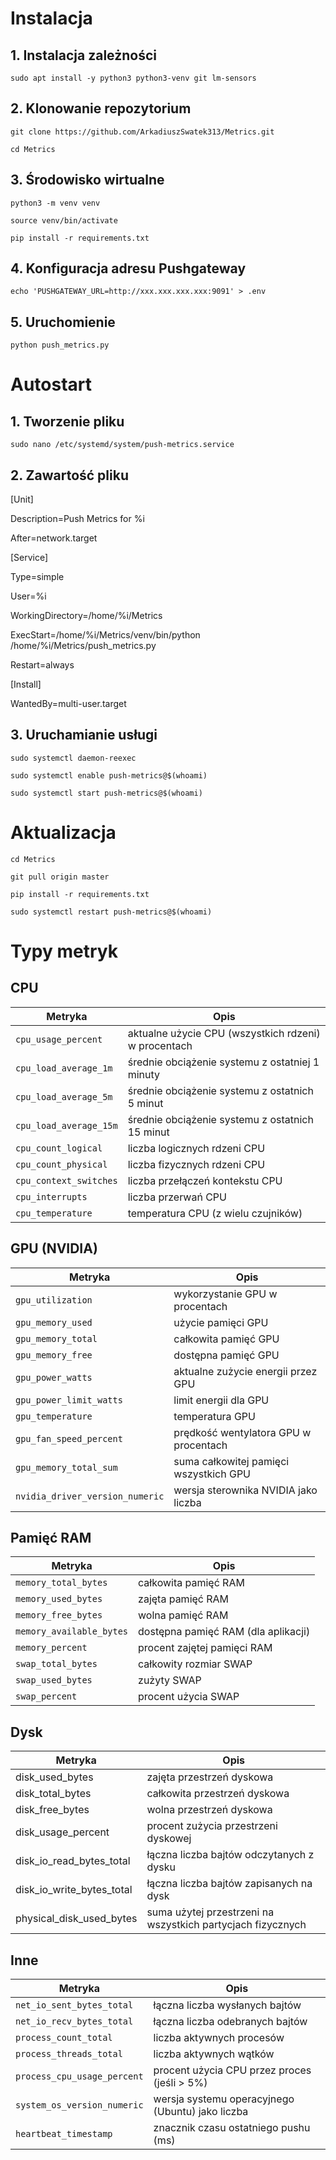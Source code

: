 # Instalacja
## 1. Instalacja zależności
`sudo apt install -y python3 python3-venv git lm-sensors`

## 2. Klonowanie repozytorium
`git clone https://github.com/ArkadiuszSwatek313/Metrics.git`

`cd Metrics`

## 3. Środowisko wirtualne
`python3 -m venv venv`

`source venv/bin/activate`

`pip install -r requirements.txt`

## 4. Konfiguracja adresu Pushgateway
`echo 'PUSHGATEWAY_URL=http://xxx.xxx.xxx.xxx:9091' > .env`

## 5. Uruchomienie
`python push_metrics.py`

# Autostart
## 1. Tworzenie pliku
`sudo nano /etc/systemd/system/push-metrics.service`

## 2. Zawartość pliku
[Unit]

Description=Push Metrics for %i

After=network.target


[Service]

Type=simple

User=%i

WorkingDirectory=/home/%i/Metrics

ExecStart=/home/%i/Metrics/venv/bin/python /home/%i/Metrics/push_metrics.py

Restart=always



[Install]

WantedBy=multi-user.target

## 3. Uruchamianie usługi 
`sudo systemctl daemon-reexec`

`sudo systemctl enable push-metrics@$(whoami)`

`sudo systemctl start push-metrics@$(whoami)`

# Aktualizacja
`cd Metrics`

`git pull origin master`

`pip install -r requirements.txt`

`sudo systemctl restart push-metrics@$(whoami)`

# Typy metryk

## CPU
| Metryka                         | Opis                                                 |
|---------------------------------|------------------------------------------------------|
|`cpu_usage_percent` | aktualne użycie CPU (wszystkich rdzeni) w procentach |
|`cpu_load_average_1m` |średnie obciążenie systemu z ostatniej 1 minuty |
|`cpu_load_average_5m` | średnie obciążenie systemu z ostatnich 5 minut |
|`cpu_load_average_15m` | średnie obciążenie systemu z ostatnich 15 minut|
|`cpu_count_logical` | liczba logicznych rdzeni CPU |
|`cpu_count_physical` | liczba fizycznych rdzeni CPU|
|`cpu_context_switches` | liczba przełączeń kontekstu CPU|
|`cpu_interrupts` | liczba przerwań CPU|
|`cpu_temperature` | temperatura CPU (z wielu czujników)|

## GPU (NVIDIA)
| Metryka                         | Opis                                                 |
|---------------------------------|------------------------------------------------------|
|`gpu_utilization` | wykorzystanie GPU w procentach|
|`gpu_memory_used` | użycie pamięci GPU|
|`gpu_memory_total` | całkowita pamięć GPU|
|`gpu_memory_free` | dostępna pamięć GPU|
|`gpu_power_watts` | aktualne zużycie energii przez GPU|
|`gpu_power_limit_watts` | limit energii dla GPU|
|`gpu_temperature` | temperatura GPU|
|`gpu_fan_speed_percent` | prędkość wentylatora GPU w procentach|
|`gpu_memory_total_sum` | suma całkowitej pamięci wszystkich GPU|
|`nvidia_driver_version_numeric` | wersja sterownika NVIDIA jako liczba|

## Pamięć RAM
| Metryka                         | Opis                                                 |
|---------------------------------|------------------------------------------------------|
|`memory_total_bytes` | całkowita pamięć RAM |
|`memory_used_bytes` | zajęta pamięć RAM |
|`memory_free_bytes` | wolna pamięć RAM |
|`memory_available_bytes` | dostępna pamięć RAM (dla aplikacji) |
|`memory_percent` | procent zajętej pamięci RAM |
|`swap_total_bytes` | całkowity rozmiar SWAP |
|`swap_used_bytes` | zużyty SWAP |
|`swap_percent` | procent użycia SWAP |

## Dysk
| Metryka                         | Opis                                                 |
|---------------------------------|------------------------------------------------------|
|disk_used_bytes | zajęta przestrzeń dyskowa |
|disk_total_bytes | całkowita przestrzeń dyskowa |
|disk_free_bytes | wolna przestrzeń dyskowa |
|disk_usage_percent | procent zużycia przestrzeni dyskowej |
|disk_io_read_bytes_total | łączna liczba bajtów odczytanych z dysku |
|disk_io_write_bytes_total | łączna liczba bajtów zapisanych na dysk |
|physical_disk_used_bytes | suma użytej przestrzeni na wszystkich partycjach fizycznych |


## Inne
| Metryka                         | Opis                                                 |
|---------------------------------|------------------------------------------------------|
|`net_io_sent_bytes_total` | łączna liczba wysłanych bajtów|
|`net_io_recv_bytes_total` | łączna liczba odebranych bajtów|
|`process_count_total` | liczba aktywnych procesów|
|`process_threads_total` | liczba aktywnych wątków|
|`process_cpu_usage_percent` | procent użycia CPU przez proces (jeśli > 5%)|
|`system_os_version_numeric` | wersja systemu operacyjnego (Ubuntu) jako liczba|
|`heartbeat_timestamp` | znacznik czasu ostatniego pushu (ms)|


